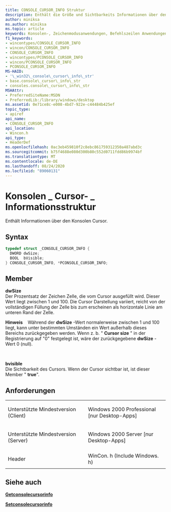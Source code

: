 ```yaml
---
title: CONSOLE_CURSOR_INFO Struktur
description: Enthält die Größe und Sichtbarkeits Informationen über den Konsolen Cursor.
author: miniksa
ms.author: miniksa
ms.topic: article
keywords: Konsolen-, Zeichenmodusanwendungen, Befehlszeilen Anwendungen, Terminalanwendungen, Konsolen-API
f1_keywords:
- wincontypes/CONSOLE_CURSOR_INFO
- wincon/CONSOLE_CURSOR_INFO
- CONSOLE_CURSOR_INFO
- wincontypes/PCONSOLE_CURSOR_INFO
- wincon/PCONSOLE_CURSOR_INFO
- PCONSOLE_CURSOR_INFO
MS-HAID:
- '\_win32\_console\_cursor\_info\_str'
- base.console\_cursor\_info\_str
- consoles.console\_cursor\_info\_str
MSHAttr:
- PreferredSiteName:MSDN
- PreferredLib:/library/windows/desktop
ms.assetid: 0e71ce8c-e008-4bd7-922e-c44484b425ef
topic_type:
- apiref
api_name:
- CONSOLE_CURSOR_INFO
api_location:
- Wincon.h
api_type:
- HeaderDef
ms.openlocfilehash: 0ac3eb459810f2c8ebc861759312350a487abd3c
ms.sourcegitcommit: b75f4688e080d300b80c552d0711fdd86b9974bf
ms.translationtype: MT
ms.contentlocale: de-DE
ms.lasthandoff: 08/24/2020
ms.locfileid: "89060131"
---
```

# <a name="console_cursor_info-structure"></a>Konsolen \_ Cursor- \_ Informationsstruktur


Enthält Informationen über den Konsolen Cursor.

<a name="syntax"></a>Syntax
------

```C
typedef struct _CONSOLE_CURSOR_INFO {
  DWORD dwSize;
  BOOL  bVisible;
} CONSOLE_CURSOR_INFO, *PCONSOLE_CURSOR_INFO;
```

<a name="members"></a>Member
-------

**dwSize**  
Der Prozentsatz der Zeichen Zelle, die vom Cursor ausgefüllt wird. Dieser Wert liegt zwischen 1 und 100. Die Cursor Darstellung variiert, reicht von der vollständigen Füllung der Zelle bis zum erscheinen als horizontale Linie am unteren Rand der Zelle.

**Hinweis**    Während der **dwSize** -Wert normalerweise zwischen 1 und 100 liegt, kann unter bestimmten Umständen ein Wert außerhalb dieses Bereichs zurückgegeben werden. Wenn z. b. " **Cursor size** " in der Registrierung auf "0" festgelegt ist, wäre der zurückgegebene **dwSize** -Wert 0 (null).

 

**bvisible**  
Die Sichtbarkeit des Cursors. Wenn der Cursor sichtbar ist, ist dieser Member " **true**".

<a name="requirements"></a>Anforderungen
------------

<table>
<colgroup>
<col width="50%" />
<col width="50%" />
</colgroup>
<tbody>
<tr class="odd">
<td><p>Unterstützte Mindestversion (Client)</p></td>
<td><p>Windows 2000 Professional [nur Desktop-Apps]</p></td>
</tr>
<tr class="even">
<td><p>Unterstützte Mindestversion (Server)</p></td>
<td><p>Windows 2000 Server [nur Desktop-Apps]</p></td>
</tr>
<tr class="odd">
<td><p>Header</p></td>
<td>WinCon. h (Include Windows. h)</td>
</tr>
</tbody>
</table>

## <a name="span-idsee_alsospansee-also"></a><span id="see_also"></span>Siehe auch


[**Getconsolecursorinfo**](getconsolecursorinfo.md)

[**Setconsolecursorinfo**](setconsolecursorinfo.md)

 

 





